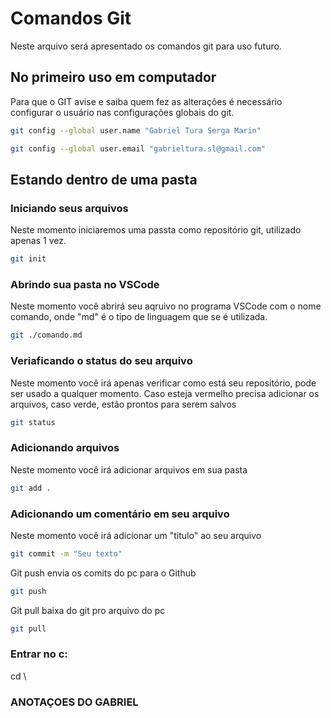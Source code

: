 # Comandos Git
Neste arquivo será apresentado os comandos git para uso futuro.

## No primeiro uso em computador
Para que o GIT avise e saiba quem fez as alterações é necessário configurar o usuário nas configurações globais do git.

```bash
git config --global user.name "Gabriel Tura Serga Marin"

git config --global user.email "gabrieltura.sl@gmail.com"
```

## Estando dentro de uma pasta

### Iniciando seus arquivos
Neste momento iniciaremos uma passta como repositório git, utilizado apenas 1 vez.

```bash
git init
```

### Abrindo sua pasta no VSCode
Neste momento você abrirá seu aqruivo no programa VSCode com o nome comando, onde "md" é o tipo de linguagem que se é utilizada.

```bash
git ./comando.md
```

### Veriaficando o status do seu arquivo
Neste momento você irá apenas verificar como está seu repositório, pode ser usado a qualquer momento. Caso esteja vermelho precisa adicionar os arquivos, caso verde, estão prontos para serem salvos

```bash
git status
```

### Adicionando arquivos
Neste momento você irá adicionar arquivos em sua pasta

```bash
git add .
```

### Adicionando um comentário em seu arquivo
Neste momento você irá adicionar um "titulo" ao seu arquivo

```bash
git commit -m "Seu texto"

```
Git push envia os comits do pc para o Github

```bash
git push
```
Git pull baixa do git pro arquivo do pc

```bash
git pull
```


### Entrar no c: 

cd \

### ANOTAÇOES DO GABRIEL
